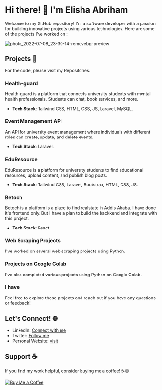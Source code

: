 # Hi there! 👋 I'm Elisha Abriham

Welcome to my GitHub repository! I'm a software developer with a passion for building innovative projects using various technologies. Here are some of the projects I've worked on   :

  ![photo_2022-07-08_23-30-14-removebg-preview](https://github.com/user-attachments/assets/57f4aa08-679c-4b75-8adb-eeca635cbad5)

## Projects 🚀
For the code, please visit my Repositories. 
### Health-guard
Health-guard is a platform that connects university students with mental health professionals. Students can chat, book services, and more.
- **Tech Stack**: Tailwind CSS, HTML, CSS, JS, Laravel, MySQL.

### Event Management API
An API for university event management where individuals with different roles can create, update, and delete events.
- **Tech Stack**: Laravel.

### EduResource
EduResource is a platform for university students to find educational resources, upload content, and publish blog posts.
- **Tech Stack**: Tailwind CSS, Laravel, Bootstrap, HTML, CSS, JS.

### Betoch
Betoch is a platform is a place to find realstate in Addis Ababa. I have done it's frontend only. But I have a plan to build the backkend and integrate with this project.
- **Tech Stack**: React.

### Web Scraping Projects
I've worked on several web scraping projects using Python.

### Projects on Google Colab
I've also completed various projects using Python on Google Colab.

### I have 
Feel free to explore these projects and reach out if you have any questions or feedback!

## Let's Connect! 🌐

- LinkedIn: [Connect with me](linkedin.com/in/elisha-abriham-123135254/)
- Twitter: [Follow me](https://x.com/elishabu28)
- Personal Website: [visit](https://elishab.vercel.app)

## Support ☕

If you find my work helpful, consider buying me a coffee! ☕😊


[![Buy Me a Coffee](https://buymeacoffee.com/elishab)](https://buymeacoffee.com/elishab)
